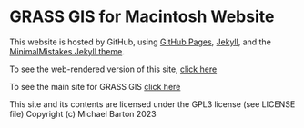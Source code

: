 # GRASS GIS for Macintosh Website

This website is hosted by GitHub, using [GitHub Pages](https://pages.github.com), [Jekyll](https://jekyllrb.com), and the [MinimalMistakes Jekyll theme](https://mmistakes.github.io/minimal-mistakes/).

To see the web-rendered version of this site, [click here](https://cmbarton.github.io/grass-mac)

To see the main site for GRASS GIS [click here](https://grass.osgeo.org)

This site and its contents are licensed under the GPL3 license (see LICENSE file)
Copyright (c) Michael Barton 2023
